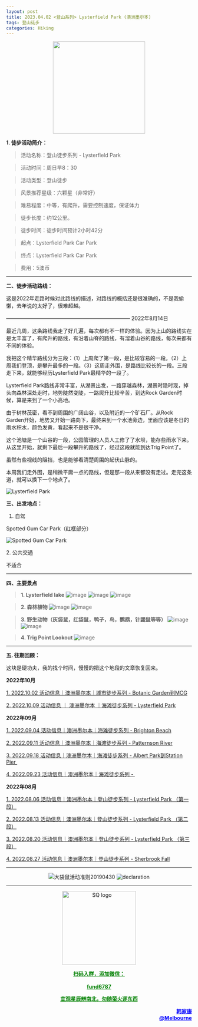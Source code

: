 ```yaml
---
layout: post
title: 2023.04.02 <登山系列> Lysterfield Park (澳洲墨尔本)
tags: 登山徒步
categories: Hiking
---
```

<p align="center">
  <img width="250" src="https://user-images.githubusercontent.com/90954432/197183769-043b3cce-ffc5-439d-b355-fc227af37705.jpeg">
</p>

**1. 徒步活动简介：**

> 活动名称：登山徒步系列 - Lysterfield Park

> 活动时间：周日早8：30

> 活动类型：登山徒步

> 风景推荐星级：六颗星（非常好）

> 难易程度：中等，有爬升，需要控制速度，保证体力

> 徒步长度：约12公里。

> 徒步时间：徒步时间预计2小时42分

> 起点：Lysterfield Park Car Park

> 终点：Lysterfield Park Car Park

> 费用：5澳币

---

**二、徒步活动路线：**

这是2022年走路时候对此路线的描述，对路线的概括还是很准确的，不是我偷懒，去年说的太好了，很难超越。

————————————————————————
2022年8月14日

最近几周，这条路线我走了好几遍，每次都有不一样的体验。因为上山的路线实在是太丰富了，有爬升的路线，有沿着山脊的路线，有溜着山谷的路线，每次来都有不同的体验。

我把这个精华路线分为三段：（1）上周爬了第一段，是比较容易的一段。（2）上周我们登顶，是攀升最多的一段。（3）这周走外围，是路线比较长的一段。三段走下来，就能够经历Lysterfield Park最精华的一段了。

Lysterfield Park路线非常丰富，从湖景出发，一路穿越森林，湖景时隐时现，掉头向森林深处走时，地势陡然变陡，一路爬升比较辛苦，到达Rock Garden时候，算是来到了一个小高地。

由于树林茂密，看不到周围的广阔山谷，以及附近的一个矿石厂。从Rock Garden开始，地势又开始一路向下，最终来到一个水池旁边，里面应该是冬日的雨水积水，颜色发黄，看起来不是很干净。

这个池塘是一个山谷的一段，公园管理的人员人工修了了水坝，能存些雨水下来。从这里开始，就剩下最后一段攀升的路线了，经过这段就能到达Trig Point了。

虽然有些视线的阻挡，也是能够看清楚周围的起伏山脉的。

本周我们走外围，是稍微平庸一点的路线，但是那一段从来都没有走过。走完这条道，就可以换下一个地点了。

![Lysterfield Park](https://user-images.githubusercontent.com/90954432/229266553-5ce3cf3e-e99a-427c-8958-0b40ff80e50a.png)

**三、出发地点：**

1. 自驾

Spotted Gum Car Park（红框部分）

![Spotted Gum Car Park](https://user-images.githubusercontent.com/90954432/229266618-1b54c0e4-188b-4ba4-a16e-73f6f721ee62.png)

2. 公共交通

不适合

---

**四、主要景点**

> **1. Lysterfield lake**
![image](https://user-images.githubusercontent.com/90954432/229266693-6f3a7a63-1a95-41ca-a8c0-a19770486193.png)
![image](https://user-images.githubusercontent.com/90954432/229266706-4ef30440-4e86-40e8-b9fe-28cca280ed51.png)
![image](https://user-images.githubusercontent.com/90954432/229266721-eed9ae75-9536-4d47-b5b7-985737cc7482.png)

> **2. 森林植物**
![image](https://user-images.githubusercontent.com/90954432/229266731-97cd0182-64de-4395-9fe7-2b5c00a0a7d2.png)
![image](https://user-images.githubusercontent.com/90954432/229266736-d64c6314-3b36-48bf-9eb2-f4b3490aab88.png)

> **3. 野生动物（灰袋鼠，红袋鼠，鸭子，鸟，鹦鹉，针鼹鼠等等）**
![image](https://user-images.githubusercontent.com/90954432/229266739-f3938e81-8b8e-4556-a900-03384a303c98.png)
![image](https://user-images.githubusercontent.com/90954432/229266745-02a8167b-bfd3-460a-b5e8-37eca0b4d601.png)

>**4. Trig Point Lookout**
![image](https://user-images.githubusercontent.com/90954432/229266752-f6f1fc3c-ab61-4fbf-a706-fcadc15902e8.png)

---

**五. 往期回顾：**

这块是硬功夫，我的找个时间，慢慢的把这个地段的文章恢复回来。

**2022年10月**

[1. 2022.10.02 活动信息｜澳洲墨尔本｜城市徒步系列 - Botanic Garden到MCG](http://mp.weixin.qq.com/s?__biz=MzUxOTkxNjMwOA==&mid=2247484978&idx=1&sn=ed5136a1de4c66e2b13caea309ebb671&chksm=f9f31849ce84915fcc661481be2e4f021e4929eea9809e1e76e5d5bcb7be9de2da93369bdbbc&scene=21#wechat_redirect) 

[2. 2022.10.09 活动信息 ｜ 澳洲墨尔本 ｜海滩徒步系列 - Lysterfield Park](http://mp.weixin.qq.com/s?__biz=MzUxOTkxNjMwOA==&mid=2247485002&idx=1&sn=bbd47773ef48aaa6c63583dbb5efd88c&chksm=f9f31831ce849127d1a1f4dae22a577972e7fadcefa2182df92c0480116aa26773c8241231fe&scene=21#wechat_redirect) 

**2022年09月**

 [1. 2022.09.04 活动信息｜澳洲墨尔本｜海滩徒步系列 - Brighton Beach](http://mp.weixin.qq.com/s?__biz=MzUxOTkxNjMwOA==&mid=2247484887&idx=1&sn=0ac1c26615f42f2a8bfa5de6650e3f2d&chksm=f9f31bacce8492ba566188217e312eb29b93f333f2b650b313fba42171b23d0ea55c531fa0f0&scene=21#wechat_redirect) 

 [2. 2022.09.11 活动信息｜澳洲墨尔本｜海滩徒步系列 - Patternson River](http://mp.weixin.qq.com/s?__biz=MzUxOTkxNjMwOA==&mid=2247484911&idx=1&sn=78d7a051c7150c107acc5724620e7d0c&chksm=f9f31b94ce84928293f3fce04622c391b0e2123edd17e96a6a3121da2f8dc8bcfede5f58c282&scene=21#wechat_redirect) 

 [3. 2022.09.18 活动信息｜澳洲墨尔本｜海滩徒步系列 - Albert Park到Station Pier ](http://mp.weixin.qq.com/s?__biz=MzUxOTkxNjMwOA==&mid=2247484932&idx=1&sn=ca58606ae0c386a7b02e8d8dd2d00980&chksm=f9f3187fce84916931f9254bd5887992e0399a27b5e3ec575fc4faeaa387e3255c17dde78012&scene=21#wechat_redirect) 

[4. 2022.09.23 活动信息｜澳洲墨尔本｜海滩徒步系列 - ](http://mp.weixin.qq.com/s?__biz=MzUxOTkxNjMwOA==&mid=2247484955&idx=1&sn=8332e3ba1528657ddd38b4ef9629e32d&chksm=f9f31860ce8491765247027b6ff8deaae1e239dfcfc877ae91a7602053489afdca6f304932aa&scene=21#wechat_redirect) 

**2022年08月**

 [1. 2022.08.06 活动信息｜澳洲墨尔本｜登山徒步系列 - Lysterfield Park （第一段）](http://mp.weixin.qq.com/s?__biz=MzUxOTkxNjMwOA==&mid=2247484786&idx=1&sn=f9dfc1ab1e56f1a4957eafd48a376445&chksm=f9f31b09ce84921ff5ee7ff9603eaa6bb8cb9b99d3fe26efc7213087d378c6ac04d5eae16c95&scene=21#wechat_redirect) 

 [2. 2022.08.13 活动信息｜澳洲墨尔本｜登山徒步系列 - Lysterfield Park （第二段）](http://mp.weixin.qq.com/s?__biz=MzUxOTkxNjMwOA==&mid=2247484789&idx=1&sn=571d9139128d3f20b9173a9f7463bb1a&chksm=f9f31b0ece84921855520d95cbbd5bc3029aac54ba8b4d63b140d29a7de09b81895a1e97880a&scene=21#wechat_redirect) 

 [3. 2022.08.20 活动信息｜澳洲墨尔本｜登山徒步系列 - Lysterfield Park （第三段）](http://mp.weixin.qq.com/s?__biz=MzUxOTkxNjMwOA==&mid=2247484826&idx=1&sn=7425850bff3e7334520e921389ef671c&chksm=f9f31be1ce8492f76d9b95fbcf946856da969682802d87aa0d0a72c3f76c28e4d9d18d5c2e9d&scene=21#wechat_redirect) 

 [4. 2022.08.27 活动信息｜澳洲墨尔本｜登山徒步系列 - Sherbrook Fall](http://mp.weixin.qq.com/s?__biz=MzUxOTkxNjMwOA==&mid=2247484859&idx=1&sn=70e596e4b91c9efe09e97136aa120efe&chksm=f9f31bc0ce8492d66b9c238f4bd299a2e41f9aadfcbd155b01b77f521229ef12aaf755f46504&scene=21#wechat_redirect) 

---

<p align="center">
  <img alt="大袋鼠活动准则20190430" src="https://user-images.githubusercontent.com/90954432/197184791-50268d4a-839c-42a5-b42f-957043f80b9d.png">
  <img src="https://user-images.githubusercontent.com/90954432/197324665-50cd9f62-c0ab-43f9-9af6-cb9b86d9ff70.png" alt="declaration">
</p>

---

<p align="center">
  <img width="200" src="https://user-images.githubusercontent.com/90954432/197332354-e65465c3-5a13-4bf3-b311-cd253cb89349.jpeg" alt="SQ logo">
</p>

<p align="center">
  <strong><a href="#" style="color:green">扫码入群，添加微信：</a></strong>
  <br>
  <br>
  <strong><a href="#" style="color:green">fund6787</a></strong>
</p>

<p align="center">
  <strong><a href="#" style="color:green">宜观星辰辨南北，勿随萤火逐东西</a></strong>
</p>

<p align="right" style="color:blue">
  <strong><a href="#" style="color:blue">韩家康</a></strong>
  <br>
  <strong><a href="#" style="color:blue">@Melbourne</a></strong>
  <br>
</p>

